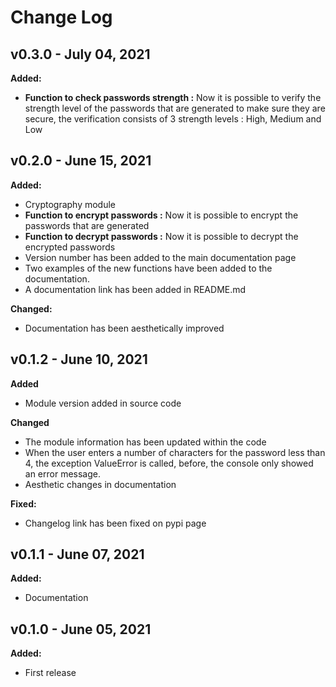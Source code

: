 # Change Log
## v0.3.0 - July 04, 2021
**Added:**

* **Function to check passwords strength :** Now it is possible to verify the strength level of the passwords that are generated to make sure they are secure,
  the verification consists of 3 strength levels : High, Medium and Low

## v0.2.0 - June 15, 2021
**Added:**

* Cryptography module
* **Function to encrypt passwords :**  Now it is possible to encrypt the passwords that are generated
* **Function to decrypt passwords :** Now it is possible to decrypt the encrypted passwords
* Version number has been added to the main documentation page
* Two examples of the new functions have been added to the documentation.
* A documentation link has been added in README.md


**Changed:**

* Documentation has been aesthetically improved
## v0.1.2 - June 10, 2021

**Added**

* Module version added in source code

**Changed**

* The module information has been updated within the code
* When the user enters a number of characters for the password less than 4, the exception ValueError is called, before, the console only showed an error message.
* Aesthetic changes in documentation

**Fixed:**

* Changelog link has been fixed on pypi page

## v0.1.1 - June 07, 2021

**Added:**

* Documentation

## v0.1.0 - June 05, 2021

**Added:**

* First release
